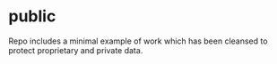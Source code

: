 # public
Repo includes a minimal example of work which has been cleansed to protect proprietary and private data. 
